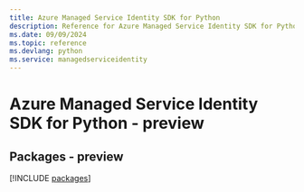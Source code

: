 ```yaml
---
title: Azure Managed Service Identity SDK for Python
description: Reference for Azure Managed Service Identity SDK for Python
ms.date: 09/09/2024
ms.topic: reference
ms.devlang: python
ms.service: managedserviceidentity
---
```

# Azure Managed Service Identity SDK for Python - preview
## Packages - preview
[!INCLUDE [packages](managed-service-identity-index.md)]